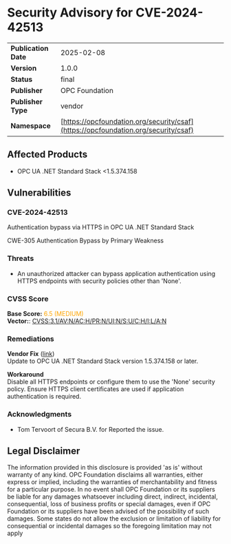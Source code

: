 # Security Advisory for CVE-2024-42513

|||
|---|---|
|**Publication Date**|2025-02-08|
|**Version**|1.0.0|
|**Status**|final|
|**Publisher**|OPC Foundation|
|**Publisher Type**|vendor|
|**Namespace**|[https://opcfoundation.org/security/csaf](https://opcfoundation.org/security/csaf)|

## Affected Products

- OPC UA .NET Standard Stack <1.5.374.158

## Vulnerabilities
### CVE-2024-42513
Authentication bypass via HTTPS in OPC UA .NET Standard Stack  

CWE-305 Authentication Bypass by Primary Weakness  

### Threats
- An unauthorized attacker can bypass application authentication using HTTPS endpoints with security policies other than 'None'.

### CVSS Score
**Base Score:** <span style='color:orange'>6.5 (MEDIUM)</span>  
**Vector:**: [CVSS:3.1/AV:N/AC:H/PR:N/UI:N/S:U/C:H/I:L/A:N](https://www.first.org/cvss/calculator/3-1#CVSS:3.1/AV:N/AC:H/PR:N/UI:N/S:U/C:H/I:L/A:N)  

### Remediations
**Vendor Fix** ([link](https://github.com/OPCFoundation/UA-.NETStandard/tree/1.5.374.158))  
Update to OPC UA .NET Standard Stack version 1.5.374.158 or later.  
  
**Workaround**  
Disable all HTTPS endpoints or configure them to use the 'None' security policy. Ensure HTTPS client certificates are used if application authentication is required.  
  

### Acknowledgments
- Tom Tervoort of Secura B.V. for Reported the issue.

##  Legal Disclaimer

The information provided in this disclosure is provided 'as is' without warranty of any kind. OPC Foundation disclaims all warranties, either express or implied, including the warranties of merchantability and fitness for a particular purpose. In no event shall OPC Foundation or its suppliers be liable for any damages whatsoever including direct, indirect, incidental, consequential, loss of business profits or special damages, even if OPC Foundation or its suppliers have been advised of the possibility of such damages. Some states do not allow the exclusion or limitation of liability for consequential or incidental damages so the foregoing limitation may not apply
